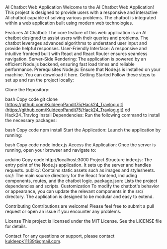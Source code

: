 AI Chatbot Web Application
Welcome to the AI Chatbot Web Application! This project is designed to provide users with a responsive and interactive AI chatbot capable of solving various problems. The chatbot is integrated within a web application built using modern web technologies.

Features
AI Chatbot: The core feature of this web application is an AI chatbot designed to assist users with their queries and problems. The chatbot leverages advanced algorithms to understand user input and provide helpful responses.
User-Friendly Interface: A responsive and intuitive frontend built with React and React Router ensures seamless navigation.
Server-Side Rendering: The application is powered by an efficient Node.js backend, ensuring fast load times and reliable performance.
Prerequisites
Node.js: Ensure that Node.js is installed on your machine. You can download it here.
Getting Started
Follow these steps to set up and run the project locally:

Clone the Repository:

bash
Copy code
git clone [https://github.com/KuldeepPandit75/Hack24_Travlog.git](https://github.com/KuldeepPandit75/Hack24_Travlog.git)
cd Hack24_Travlog
Install Dependencies: Run the following command to install the necessary packages:

bash
Copy code
npm install
Start the Application: Launch the application by running:

bash
Copy code
node index.js
Access the Application: Once the server is running, open your browser and navigate to:

arduino
Copy code
http://localhost:3000
Project Structure
index.js: The entry point of the Node.js application. It sets up the server and handles requests.
public/: Contains static assets such as images and stylesheets.
src/: The main source directory for the React frontend, including components, routes, and the chatbot logic.
package.json: Lists the project dependencies and scripts.
Customization
To modify the chatbot's behavior or appearance, you can update the relevant components in the src/ directory. The application is designed to be modular and easy to extend.

Contributing
Contributions are welcome! Please feel free to submit a pull request or open an issue if you encounter any problems.

License
This project is licensed under the MIT License. See the LICENSE file for details.

Contact
For any questions or support, please contact kuldeepk11139@gmail.com.
